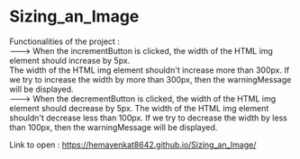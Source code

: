 # Sizing_an_Image

Functionalities of the project :   
---> When the incrementButton is clicked, the width of the HTML img element should increase by 5px.   
The width of the HTML img element shouldn't increase more than 300px. If we try to increase the width by more than 300px, then the warningMessage will be displayed.   
---> When the decrementButton is clicked, the width of the HTML img element should decrease by 5px.
The width of the HTML img element shouldn't decrease less than 100px. If we try to decrease the width by less than 100px, then the warningMessage will be displayed.   

Link to open : https://hemavenkat8642.github.io/Sizing_an_Image/
